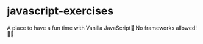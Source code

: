 # javascript-exercises
A place to have a fun time with Vanilla JavaScript🍦 No frameworks allowed! 🙅‍♀️ 
